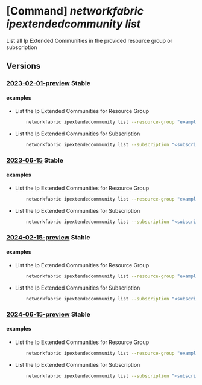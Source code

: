 # [Command] _networkfabric ipextendedcommunity list_

List all Ip Extended Communities in the provided resource group or subscription

## Versions

### [2023-02-01-preview](/Resources/mgmt-plane/L3N1YnNjcmlwdGlvbnMve30vcHJvdmlkZXJzL21pY3Jvc29mdC5tYW5hZ2VkbmV0d29ya2ZhYnJpYy9pcGV4dGVuZGVkY29tbXVuaXRpZXM=/2023-02-01-preview.xml) **Stable**

<!-- mgmt-plane /subscriptions/{}/providers/microsoft.managednetworkfabric/ipextendedcommunities 2023-02-01-preview -->
<!-- mgmt-plane /subscriptions/{}/resourcegroups/{}/providers/microsoft.managednetworkfabric/ipextendedcommunities 2023-02-01-preview -->

#### examples

- List the Ip Extended Communities for Resource Group
    ```bash
        networkfabric ipextendedcommunity list --resource-group "example-rg"
    ```

- List the Ip Extended Communities for Subscription
    ```bash
        networkfabric ipextendedcommunity list --subscription "<subscriptionId>"
    ```

### [2023-06-15](/Resources/mgmt-plane/L3N1YnNjcmlwdGlvbnMve30vcHJvdmlkZXJzL21pY3Jvc29mdC5tYW5hZ2VkbmV0d29ya2ZhYnJpYy9pcGV4dGVuZGVkY29tbXVuaXRpZXM=/2023-06-15.xml) **Stable**

<!-- mgmt-plane /subscriptions/{}/providers/microsoft.managednetworkfabric/ipextendedcommunities 2023-06-15 -->
<!-- mgmt-plane /subscriptions/{}/resourcegroups/{}/providers/microsoft.managednetworkfabric/ipextendedcommunities 2023-06-15 -->

#### examples

- List the Ip Extended Communities for Resource Group
    ```bash
        networkfabric ipextendedcommunity list --resource-group "example-rg"
    ```

- List the Ip Extended Communities for Subscription
    ```bash
        networkfabric ipextendedcommunity list --subscription "<subscriptionId>"
    ```

### [2024-02-15-preview](/Resources/mgmt-plane/L3N1YnNjcmlwdGlvbnMve30vcHJvdmlkZXJzL21pY3Jvc29mdC5tYW5hZ2VkbmV0d29ya2ZhYnJpYy9pcGV4dGVuZGVkY29tbXVuaXRpZXM=/2024-02-15-preview.xml) **Stable**

<!-- mgmt-plane /subscriptions/{}/providers/microsoft.managednetworkfabric/ipextendedcommunities 2024-02-15-preview -->
<!-- mgmt-plane /subscriptions/{}/resourcegroups/{}/providers/microsoft.managednetworkfabric/ipextendedcommunities 2024-02-15-preview -->

#### examples

- List the Ip Extended Communities for Resource Group
    ```bash
        networkfabric ipextendedcommunity list --resource-group "example-rg"
    ```

- List the Ip Extended Communities for Subscription
    ```bash
        networkfabric ipextendedcommunity list --subscription "<subscriptionId>"
    ```

### [2024-06-15-preview](/Resources/mgmt-plane/L3N1YnNjcmlwdGlvbnMve30vcHJvdmlkZXJzL21pY3Jvc29mdC5tYW5hZ2VkbmV0d29ya2ZhYnJpYy9pcGV4dGVuZGVkY29tbXVuaXRpZXM=/2024-06-15-preview.xml) **Stable**

<!-- mgmt-plane /subscriptions/{}/providers/microsoft.managednetworkfabric/ipextendedcommunities 2024-06-15-preview -->
<!-- mgmt-plane /subscriptions/{}/resourcegroups/{}/providers/microsoft.managednetworkfabric/ipextendedcommunities 2024-06-15-preview -->

#### examples

- List the Ip Extended Communities for Resource Group
    ```bash
        networkfabric ipextendedcommunity list --resource-group "example-rg"
    ```

- List the Ip Extended Communities for Subscription
    ```bash
        networkfabric ipextendedcommunity list --subscription "<subscriptionId>"
    ```
